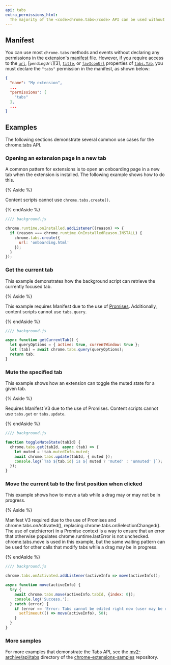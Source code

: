 ```yaml
---
api: tabs
extra_permissions_html:
  The majority of the <code>chrome.tabs</code> API can be used without declaring any permission. However, the <code>"tabs"</code> permission is required in order to populate the <code>url</code>, <code>pendingUrl</code>, <code>title</code>, and <code>favIconUrl</code> properties of <code><a href="#type-Tab">Tab</a></code>.
---
```


## Manifest

You can use most `chrome.tabs` methods and events without declaring any permissions in the
extension's [manifest][manifest] file. However, if you require access to the [`url`][prop-url],
[`pendingUrl`][3], [`title`][prop-title], or [`favIconUrl`][prop-faviconurl] properties of
[`tabs.Tab`][tab], you must declare the `"tabs"` permission in the manifest, as shown below:

```json
{
  "name": "My extension",
  ...
  "permissions": [
    "tabs"
  ],
  ...
}
```

## Examples

The following sections demonstrate several common use cases for the chrome.tabs API.

### Opening an extension page in a new tab

A common pattern for extensions is to open an onboarding page in a new tab when the extension is
installed. The following example shows how to do this.

{% Aside %}

Content scripts cannot use `chrome.tabs.create()`.

{% endAside %}

```js
//// background.js

chrome.runtime.onInstalled.addListener((reason) => {
  if (reason === chrome.runtime.OnInstalledReason.INSTALL) {
    chrome.tabs.create({
      url: 'onboarding.html'
    });
  }
});
```

### Get the current tab

This example demonstrates how the background script can retrieve the currently focused tab.

{% Aside %}

This example requires Manifest due to the use of [Promises][promises]. Additionally, content scripts
cannot use `tabs.query`.

{% endAside %}

```js
//// background.js

async function getCurrentTab() {
  let queryOptions = { active: true, currentWindow: true };
  let [tab] = await chrome.tabs.query(queryOptions);
  return tab;
}
```

### Mute the specified tab

This example shows how an extension can toggle the muted state for a given tab.

{% Aside %}

Requires Manifest V3 due to the use of Promises. Content scripts cannot use `tabs.get` or
`tabs.update`.

{% endAside %}

```js
//// background.js

function toggleMuteState(tabId) {
  chrome.tabs.get(tabId, async (tab) => {
    let muted = !tab.mutedInfo.muted;
    await chrome.tabs.update(tabId, { muted });
    console.log(`Tab ${tab.id} is ${ muted ? 'muted' : 'unmuted' }`);
  });
}
```

### Move the current tab to the first position when clicked

This example shows how to move a tab while a drag may or may not be in progress.

{% Aside %}

Manifest V3 required due to the use of Promises and chrome.tabs.onActivated(), replacing
chrome.tabs.onSelectionChanged(). The use of catch(error) in a Promise context is a way to ensure
that an error that otherwise populates chrome.runtime.lastError is not unchecked. chrome.tabs.move
is used in this example, but the same waiting pattern can be used for other calls that modify tabs
while a drag may be in progress.

{% endAside %}

```js
//// background.js

chrome.tabs.onActivated.addListener(activeInfo => move(activeInfo));

async function move(activeInfo) {
  try {
    await chrome.tabs.move(activeInfo.tabId, {index: 0});
    console.log('Success.');
  } catch (error) {
    if (error == 'Error: Tabs cannot be edited right now (user may be dragging a tab).') {
      setTimeout(() => move(activeInfo), 50);
    }
  }
}
```

### More samples

For more examples that demonstrate the Tabs API, see the [mv2-archive/api/tabs][mv2-tabs-samples]
directory of the [chrome-extensions-samples][samples-repo] repository.

[manifest]: /docs/extensions/mv3/manifest/
[promises]: /docs/extensions/mv3/promises/
[prop-url]: #property-Tab-url
[prop-pendingurl]: #property-Tab-pendingUrl
[prop-title]: #property-Tab-title
[prop-faviconurl]: #property-Tab-favIconUrl
[tab]: #type-Tab
[mv2-tabs-samples]: https://github.com/GoogleChrome/chrome-extensions-samples/tree/master/mv2-archive/api/tabs/
[samples-repo]: https://github.com/GoogleChrome/chrome-extensions-samples
